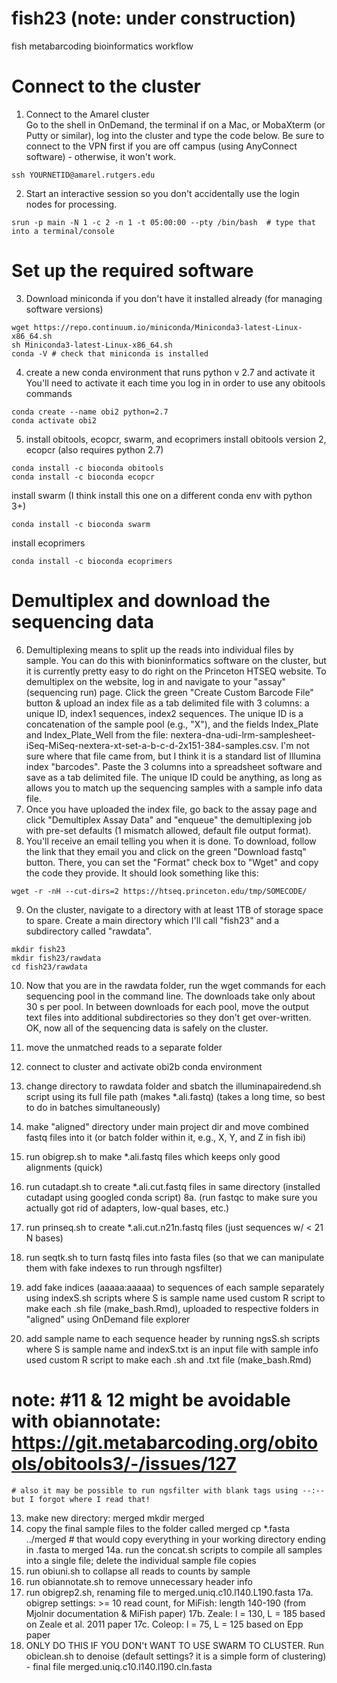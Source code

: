 # fish23 (note: under construction)
fish metabarcoding bioinformatics workflow

# Connect to the cluster

1. Connect to the Amarel cluster  
Go to the shell in OnDemand, the terminal if on a Mac, or MobaXterm (or Putty or similar), log into the cluster and type the code below. Be sure to connect to the VPN first if you are off campus (using AnyConnect software) - otherwise, it won't work.
```
ssh YOURNETID@amarel.rutgers.edu
```
2. Start an interactive session so you don't accidentally use the login nodes for processing.
```
srun -p main -N 1 -c 2 -n 1 -t 05:00:00 --pty /bin/bash  # type that into a terminal/console
```

# Set up the required software
3. Download miniconda if you don't have it installed already (for managing software versions)
```
wget https://repo.continuum.io/miniconda/Miniconda3-latest-Linux-x86_64.sh
sh Miniconda3-latest-Linux-x86_64.sh
conda -V # check that miniconda is installed
```
4. create a new conda environment that runs python v 2.7 and activate it
You'll need to activate it each time you log in in order to use any obitools commands
```
conda create --name obi2 python=2.7
conda activate obi2
```
5. install obitools, ecopcr, swarm, and ecoprimers
install obitools version 2, ecopcr (also requires python 2.7)
```
conda install -c bioconda obitools
conda install -c bioconda ecopcr
```

install swarm (I think install this one on a different conda env with python 3+)
```
conda install -c bioconda swarm
```
install ecoprimers
```
conda install -c bioconda ecoprimers
```
# Demultiplex and download the sequencing data
6. Demultiplexing means to split up the reads into individual files by sample. You can do this with bioninformatics software on the cluster, but it is currently pretty easy to do right on the Princeton HTSEQ website. To demultiplex on the website, log in and navigate to your "assay" (sequencing run) page. Click the green "Create Custom Barcode File" button & upload an index file as a tab delimited file with 3 columns: a unique ID, index1 sequences, index2 sequences. The unique ID is a concatenation of the sample pool (e.g., "X"), and the fields Index_Plate and Index_Plate_Well from the file: nextera-dna-udi-lrm-samplesheet-iSeq-MiSeq-nextera-xt-set-a-b-c-d-2x151-384-samples.csv. I'm not sure where that file came from, but I think it is a standard list of Illumina index "barcodes". Paste the 3 columns into a spreadsheet software and save as a tab delimited file. The unique ID could be anything, as long as allows you to match up the sequencing samples with a sample info data file.  
7. Once you have uploaded the index file, go back to the assay page and click "Demultiplex Assay Data" and "enqueue" the demultiplexing job with pre-set defaults (1 mismatch allowed, default file output format).
8. You'll receive an email telling you when it is done. To download, follow the link that they email you and click on the green "Download fastq" button. There, you can set the "Format" check box to "Wget" and copy the code they provide. It should look something like this: 
```
wget -r -nH --cut-dirs=2 https://htseq.princeton.edu/tmp/SOMECODE/
```
9. On the cluster, navigate to a directory with at least 1TB of storage space to spare. Create a main directory which I'll call "fish23" and a subdirectory called "rawdata".
```
mkdir fish23
mkdir fish23/rawdata
cd fish23/rawdata
```
10. Now that you are in the rawdata folder, run the wget commands for each sequencing pool in the command line. The downloads take only about 30 s per pool. In between downloads for each pool, move the output text files into additional subdirectories so they don't get over-written. OK, now all of the sequencing data is safely on the cluster.

3. move the unmatched reads to a separate folder
4. connect to cluster and activate obi2b conda environment
5. change directory to rawdata folder and sbatch the illuminapairedend.sh script using its full file path (makes *.ali.fastq)
  (takes a long time, so best to do in batches simultaneously)
6. make "aligned" directory under main project dir and move combined fastq files into it (or batch folder within it, e.g., X, Y, and Z in fish ibi)
7. run obigrep.sh to make *.ali.fastq files which keeps only good alignments (quick)
8. run cutadapt.sh to create *.ali.cut.fastq files in same directory (installed cutadapt using googled conda script)
8a. (run fastqc to make sure you actually got rid of adapters, low-qual bases, etc.)
9. run prinseq.sh to create *.ali.cut.n21n.fastq files (just sequences w/ < 21 N bases)
10. run seqtk.sh to turn fastq files into fasta files (so that we can manipulate them with fake indexes to run through ngsfilter)
11. add fake indices (aaaaa:aaaaa) to sequences of each sample separately using indexS.sh scripts where S is sample name
    used custom R script to make each .sh file (make_bash.Rmd), uploaded to respective folders in "aligned" using OnDemand file explorer 
12. add sample name to each sequence header by running ngsS.sh scripts where S is sample name and indexS.txt is an input file with sample info
    used custom R script to make each .sh and .txt file (make_bash.Rmd)
# note: #11 & 12 might be avoidable with obiannotate: https://git.metabarcoding.org/obitools/obitools3/-/issues/127
    # also it may be possible to run ngsfilter with blank tags using --:-- but I forgot where I read that! 
13. make new directory: merged
    mkdir merged
14. copy the final sample files to the folder called merged
cp *.fasta ../merged # that would copy everything in your working directory ending in .fasta to merged
14a. run the concat.sh scripts to compile all samples into a single file; delete the individual sample file copies   
15. run obiuni.sh to collapse all reads to counts by sample
16. run obiannotate.sh to remove unnecessary header info
17. run obigrep2.sh, renaming file to merged.uniq.c10.l140.L190.fasta 
  17a. 	obigrep settings: >= 10 read count, for MiFish: length 140-190 (from Mjolnir documentation & MiFish paper)
  17b.  Zeale: l = 130, L = 185 based on Zeale et al. 2011 paper
  17c.  Coleop: l = 75, L = 125 based on Epp paper
18. ONLY DO THIS IF YOU DON't WANT TO USE SWARM TO CLUSTER. Run obiclean.sh to denoise (default settings? it is a simple form of clustering) - final file merged.uniq.c10.l140.l190.cln.fasta

